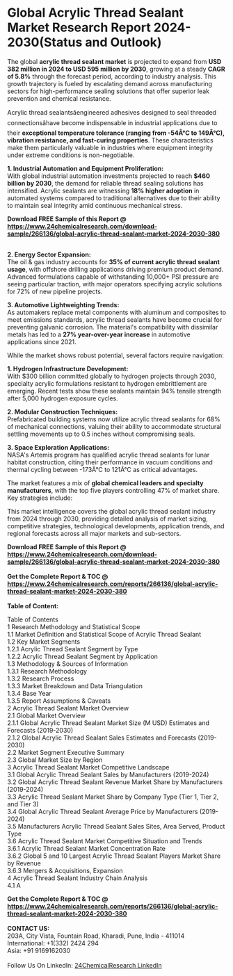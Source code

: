 <h1>Global Acrylic Thread Sealant Market Research Report 2024-2030(Status and Outlook)</h1><p>The global <strong>acrylic thread sealant market</strong> is projected to expand from <strong>USD 382 million in 2024 to USD 595 million by 2030</strong>, growing at a steady <strong>CAGR of 5.8%</strong> through the forecast period, according to industry analysis. This growth trajectory is fueled by escalating demand across manufacturing sectors for high-performance sealing solutions that offer superior leak prevention and chemical resistance.</p><p>Acrylic thread sealantsâengineered adhesives designed to seal threaded connectionsâhave become indispensable in industrial applications due to their <strong>exceptional temperature tolerance (ranging from -54Â°C to 149Â°C), vibration resistance, and fast-curing properties</strong>. These characteristics make them particularly valuable in industries where equipment integrity under extreme conditions is non-negotiable.</p><p><strong>1. Industrial Automation and Equipment Proliferation:</strong><br>
With global industrial automation investments projected to reach <strong>$460 billion by 2030</strong>, the demand for reliable thread sealing solutions has intensified. Acrylic sealants are witnessing <strong>18% higher adoption</strong> in automated systems compared to traditional alternatives due to their ability to maintain seal integrity amid continuous mechanical stress.</p><div><b>Download FREE Sample of this Report @ 
            <a href="https://www.24chemicalresearch.com/download-sample/266136/global-acrylic-thread-sealant-market-2024-2030-380">
            https://www.24chemicalresearch.com/download-sample/266136/global-acrylic-thread-sealant-market-2024-2030-380</a></b></div><br><p><strong>2. Energy Sector Expansion:</strong><br>
The oil &amp; gas industry accounts for <strong>35% of current acrylic thread sealant usage</strong>, with offshore drilling applications driving premium product demand. Advanced formulations capable of withstanding 10,000+ PSI pressure are seeing particular traction, with major operators specifying acrylic solutions for 72% of new pipeline projects.</p><p><strong>3. Automotive Lightweighting Trends:</strong><br>
As automakers replace metal components with aluminum and composites to meet emissions standards, acrylic thread sealants have become crucial for preventing galvanic corrosion. The material's compatibility with dissimilar metals has led to a <strong>27% year-over-year increase</strong> in automotive applications since 2021.</p><p>While the market shows robust potential, several factors require navigation:</p><p><strong>1. Hydrogen Infrastructure Development:</strong><br>
With $300 billion committed globally to hydrogen projects through 2030, specialty acrylic formulations resistant to hydrogen embrittlement are emerging. Recent tests show these sealants maintain 94% tensile strength after 5,000 hydrogen exposure cycles.</p><p><strong>2. Modular Construction Techniques:</strong><br>
Prefabricated building systems now utilize acrylic thread sealants for 68% of mechanical connections, valuing their ability to accommodate structural settling movements up to 0.5 inches without compromising seals.</p><p><strong>3. Space Exploration Applications:</strong><br>
NASA's Artemis program has qualified acrylic thread sealants for lunar habitat construction, citing their performance in vacuum conditions and thermal cycling between -173Â°C to 121Â°C as critical advantages.</p><p>The market features a mix of <strong>global chemical leaders and specialty manufacturers</strong>, with the top five players controlling 47% of market share. Key strategies include:</p><p>This market intelligence covers the global acrylic thread sealant industry from 2024 through 2030, providing detailed analysis of market sizing, competitive strategies, technological developments, application trends, and regional forecasts across all major markets and sub-sectors.</p><div><b>Download FREE Sample of this Report @ 
            <a href="https://www.24chemicalresearch.com/download-sample/266136/global-acrylic-thread-sealant-market-2024-2030-380">
            https://www.24chemicalresearch.com/download-sample/266136/global-acrylic-thread-sealant-market-2024-2030-380</a></b></div><br><div><b>Get the Complete Report & TOC @ 
            <a href="https://www.24chemicalresearch.com/reports/266136/global-acrylic-thread-sealant-market-2024-2030-380">
            https://www.24chemicalresearch.com/reports/266136/global-acrylic-thread-sealant-market-2024-2030-380</a></b></div><br>
            <b>Table of Content:</b><p>Table of Contents<br />
1 Research Methodology and Statistical Scope<br />
1.1 Market Definition and Statistical Scope of Acrylic Thread Sealant<br />
1.2 Key Market Segments<br />
1.2.1 Acrylic Thread Sealant Segment by Type<br />
1.2.2 Acrylic Thread Sealant Segment by Application<br />
1.3 Methodology & Sources of Information<br />
1.3.1 Research Methodology<br />
1.3.2 Research Process<br />
1.3.3 Market Breakdown and Data Triangulation<br />
1.3.4 Base Year<br />
1.3.5 Report Assumptions & Caveats<br />
2 Acrylic Thread Sealant Market Overview<br />
2.1 Global Market Overview<br />
2.1.1 Global Acrylic Thread Sealant Market Size (M USD) Estimates and Forecasts (2019-2030)<br />
2.1.2 Global Acrylic Thread Sealant Sales Estimates and Forecasts (2019-2030)<br />
2.2 Market Segment Executive Summary<br />
2.3 Global Market Size by Region<br />
3 Acrylic Thread Sealant Market Competitive Landscape<br />
3.1 Global Acrylic Thread Sealant Sales by Manufacturers (2019-2024)<br />
3.2 Global Acrylic Thread Sealant Revenue Market Share by Manufacturers (2019-2024)<br />
3.3 Acrylic Thread Sealant Market Share by Company Type (Tier 1, Tier 2, and Tier 3)<br />
3.4 Global Acrylic Thread Sealant Average Price by Manufacturers (2019-2024)<br />
3.5 Manufacturers Acrylic Thread Sealant Sales Sites, Area Served, Product Type<br />
3.6 Acrylic Thread Sealant Market Competitive Situation and Trends<br />
3.6.1 Acrylic Thread Sealant Market Concentration Rate<br />
3.6.2 Global 5 and 10 Largest Acrylic Thread Sealant Players Market Share by Revenue<br />
3.6.3 Mergers & Acquisitions, Expansion<br />
4 Acrylic Thread Sealant Industry Chain Analysis<br />
4.1 A</p><div><b>Get the Complete Report & TOC @ 
            <a href="https://www.24chemicalresearch.com/reports/266136/global-acrylic-thread-sealant-market-2024-2030-380">
            https://www.24chemicalresearch.com/reports/266136/global-acrylic-thread-sealant-market-2024-2030-380</a></b></div><br><b>CONTACT US:</b><br>
            203A, City Vista, Fountain Road, Kharadi, Pune, India - 411014<br>
            International: +1(332) 2424 294<br>
            Asia: +91 9169162030 <br><br>
            Follow Us On LinkedIn: <a href="https://www.linkedin.com/company/24chemicalresearch/">24ChemicalResearch LinkedIn</a>
